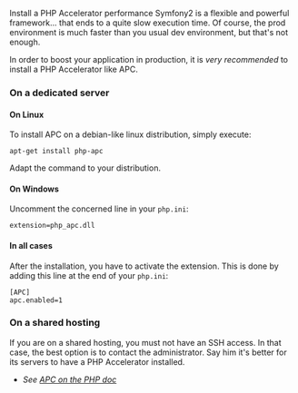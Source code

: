 Install a PHP Accelerator
performance
Symfony2 is a flexible and powerful framework... that ends to a quite slow execution time. Of course, the prod environment is much faster than you usual dev environment, but that's not enough.

In order to boost your application in production, it is _very recommended_ to install a PHP Accelerator like APC.

### On a dedicated server

#### On Linux
To install APC on a debian-like linux distribution, simply execute:  

    apt-get install php-apc

Adapt the command to your distribution.

#### On Windows
Uncomment the concerned line in your `php.ini`:

    extension=php_apc.dll

#### In all cases
After the installation, you have to activate the extension. This is done by adding this line at the end of your `php.ini`:

    [APC]
    apc.enabled=1

### On a shared hosting
If you are on a shared hosting, you must not have an SSH access. In that case, the best option is to contact the administrator. Say him it's better for its servers to have a PHP Accelerator installed.

* _See [APC on the PHP doc](http://php.net/manual/en/book.apc.php)_